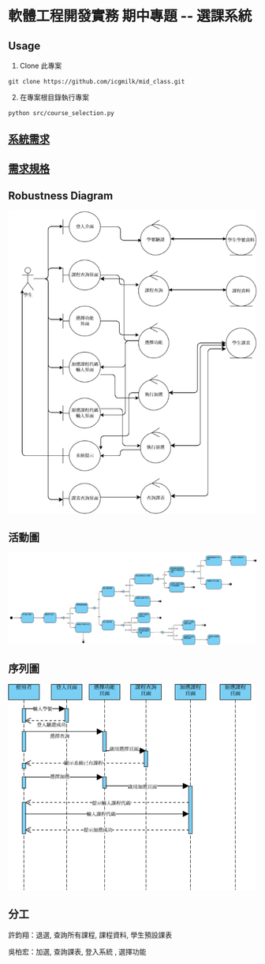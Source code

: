 # 軟體工程開發實務 期中專題 -- 選課系統

## Usage

1. Clone 此專案

```
git clone https://github.com/icgmilk/mid_class.git
```

2. 在專案根目錄執行專案

```
python src/course_selection.py
```

## [系統需求](./docs/系統需求.md)

## [需求規格](./docs/需求規格.md)

## Robustness Diagram

![Robustness Diagram](./docs/Robustness_diagram.png)

## 活動圖

![活動圖](./docs/活動圖.png)

## 序列圖

![序列圖](./docs/序列圖.png)

## 分工

許鈞翔：退選, 查詢所有課程, 課程資料, 學生預設課表

吳柏宏：加選, 查詢課表, 登入系統 , 選擇功能